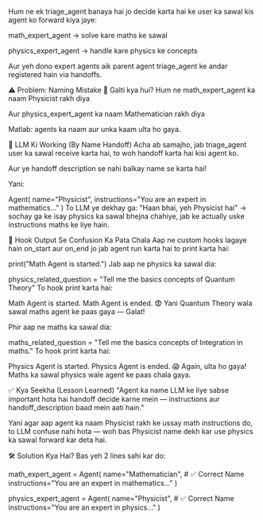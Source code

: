 
Hum ne ek triage_agent banaya hai jo decide karta hai ke user ka sawal kis agent ko forward kiya jaye:

math_expert_agent → solve kare maths ke sawal

physics_expert_agent → handle kare physics ke concepts

Aur yeh dono expert agents aik parent agent triage_agent ke andar registered hain via handoffs.

⚠️ Problem: Naming Mistake
🔴 Galti kya hui?
Hum ne math_expert_agent ka naam Physicist rakh diya

Aur physics_expert_agent ka naam Mathematician rakh diya

Matlab: agents ka naam aur unka kaam ulta ho gaya.

🤖 LLM Ki Working (By Name Handoff)
Acha ab samajho, jab triage_agent user ka sawal receive karta hai, to woh handoff karta hai kisi agent ko.

Aur ye handoff description se nahi balkay name se karta hai!

Yani:

Agent(
  name="Physicist", 
  instructions="You are an expert in mathematics..."
)
To LLM ye dekhay ga: "Haan bhai, yeh Physicist hai" → sochay ga ke isay physics ka sawal bhejna chahiye, jab ke actually uske instructions maths ke liye hain.

📌 Hook Output Se Confusion Ka Pata Chala
Aap ne custom hooks lagaye hain on_start aur on_end jo jab agent run karta hai to print karta hai:

print("Math Agent is started.")
Jab aap ne physics ka sawal dia:


physics_related_question = "Tell me the basics concepts of Quantum Theory"
To hook print karta hai:

Math Agent is started.
Math Agent is ended.
😨 Yani Quantum Theory wala sawal maths agent ke paas gaya — Galat!

Phir aap ne maths ka sawal dia:


maths_related_question = "Tell me the basics concepts of Integration in maths."
To hook print karta hai:

Physics Agent is started.
Physics Agent is ended.
😱 Again, ulta ho gaya! Maths ka sawal physics wale agent ke paas chala gaya.

✅ Kya Seekha (Lesson Learned)
"Agent ka name LLM ke liye sabse important hota hai handoff decide karne mein — instructions aur handoff_description baad mein aati hain."

Yani agar aap agent ka naam Physicist rakh ke ussay math instructions do, to LLM confuse nahi hota — woh bas Physicist name dekh kar use physics ka sawal forward kar deta hai.

🛠️ Solution Kya Hai?
Bas yeh 2 lines sahi kar do:


math_expert_agent = Agent(
    name="Mathematician",  # ✅ Correct Name
    instructions="You are an expert in mathematics..."
)

physics_expert_agent = Agent(
    name="Physicist",  # ✅ Correct Name
    instructions="You are an expert in physics..."
)
